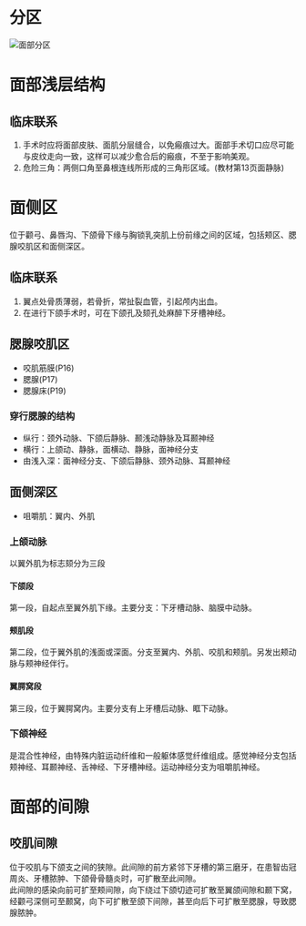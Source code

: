 # 分区
![面部分区](mermaid/头部面部分区.svg)
# 面部浅层结构
## 临床联系
1. 手术时应将面部皮肤、面肌分层缝合，以免瘢痕过大。面部手术切口应尽可能与皮纹走向一致，这样可以减少愈合后的瘢痕，不至于影响美观。
2. 危险三角：两侧口角至鼻根连线所形成的三角形区域。(教材第13页面静脉)
# 面侧区
位于颧弓、鼻唇沟、下颌骨下缘与胸锁乳突肌上份前缘之间的区域，包括颊区、腮腺咬肌区和面侧深区。
## 临床联系
1. 翼点处骨质薄弱，若骨折，常扯裂血管，引起颅内出血。
2. 在进行下颌手术时，可在下颌孔及颏孔处麻醉下牙槽神经。
## 腮腺咬肌区
* 咬肌筋膜(P16)
* 腮腺(P17)
* 腮腺床(P19)
### 穿行腮腺的结构
* 纵行：颈外动脉、下颌后静脉、颞浅动静脉及耳颞神经
* 横行：上颌动、静脉，面横动、静脉，面神经分支
* 由浅入深：面神经分支、下颌后静脉、颈外动脉、耳颞神经
## 面侧深区
* 咀嚼肌：翼内、外肌
### 上颌动脉
以翼外肌为标志颏分为三段
#### 下颌段
第一段，自起点至翼外肌下缘。主要分支：下牙槽动脉、脑膜中动脉。
#### 颊肌段
第二段，位于翼外肌的浅面或深面。分支至翼内、外肌、咬肌和颊肌。另发出颊动脉与颊神经伴行。
#### 翼腭窝段
第三段，位于翼腭窝内。主要分支有上牙槽后动脉、眶下动脉。
### 下颌神经
是混合性神经，由特殊内脏运动纤维和一般躯体感觉纤维组成。感觉神经分支包括颊神经、耳颞神经、舌神经、下牙槽神经。运动神经分支为咀嚼肌神经。
# 面部的间隙
## 咬肌间隙
位于咬肌与下颌支之间的狭隙。此间隙的前方紧邻下牙槽的第三磨牙，在患智齿冠周炎、牙槽脓肿、下颌骨骨髓炎时，可扩散至此间隙。  
此间隙的感染向前可扩至颊间隙，向下绕过下颌切迹可扩散至翼颌间隙和颞下窝，经颧弓深侧可至颞窝，向下可扩散至颌下间隙，甚至向后下可扩散至腮腺，导致腮腺脓肿。
